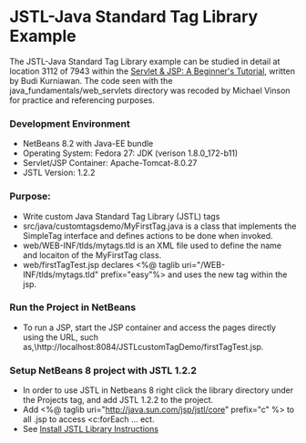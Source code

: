JSTL-Java Standard Tag Library Example
====================

The JSTL-Java Standard Tag Library example can be studied in detail at location 3112 of 7943 within
the [Servlet & JSP: A Beginner's Tutorial](https://brainysoftware.com/9781771970327),
written by Budi Kurniawan. The code seen with the java_fundamentals/web_servlets
directory was recoded by Michael Vinson for practice and referencing purposes.

### Development Environment
* NetBeans 8.2 with Java-EE bundle
* Operating System: Fedora 27: JDK (verison 1.8.0_172-b11)
* Servlet/JSP Container: Apache-Tomcat-8.0.27
* JSTL Version: 1.2.2

### Purpose:
* Write custom Java Standard Tag Library (JSTL) tags
* src/java/customtagsdemo/MyFirstTag.java is a class that implements the
  SimpleTag interface and defines actions to be done when invoked.
* web/WEB-INF/tlds/mytags.tld is an XML file used to define the name and locaiton
  of the MyFirstTag class.
* web/firstTagTest.jsp declares <%@ taglib uri="/WEB-INF/tlds/mytags.tld" 
  prefix="easy"%> and uses the new tag within the jsp.

### Run the Project in NetBeans
* To run a JSP, start the JSP container and access the pages directly using the 
  URL, such as,\http://localhost:8084/JSTLcustomTagDemo/firstTagTest.jsp.

### Setup NetBeans 8 project with JSTL 1.2.2
* In order to use JSTL in Netbeans 8 right click the library directory under
    the Projects tag, and add JSTL 1.2.2 to the project.
* Add <%@ taglib uri="http://java.sun.com/jsp/jstl/core" prefix="c" %> to 
  all .jsp to access <c:forEach ... ect.
* See [Install JSTL Library Instructions](https://www.tutorialspoint.com/jsp/jsp_standard_tag_library.htm)


